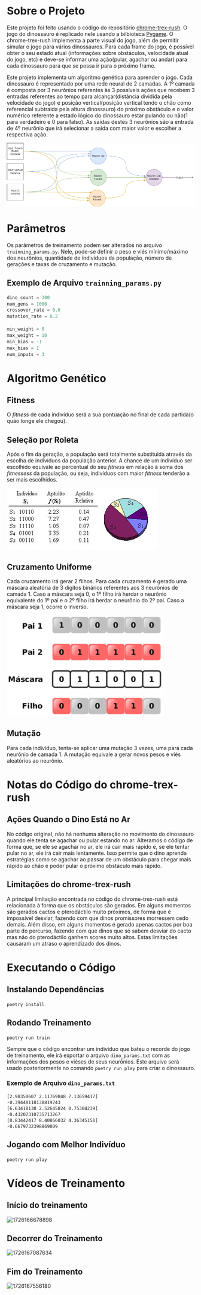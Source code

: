 # Sobre o Projeto

Este projeto foi feito usando o código do repositório [chrome-trex-rush](https://github.com/turing-usp/chrome-trex-rush). O jogo do dinossauro é replicado nele usando a bilbioteca [Pygame](https://www.pygame.org). O chrome-trex-rush implementa a parte visual do jogo, além de permitir simular o jogo para vários dinossauros. Para cada frame do jogo, é possível obter o seu estado atual (informações sobre obstáculos, velocidade atual do jogo, etc) e deve-se informar uma ação(pular, agachar ou andar) para cada dinossauro para que se possa ir para o próximo frame.

Este projeto implementa um algoritmo genética para aprender o jogo. Cada dinossauro é representado por uma rede neural de 2 camadas. A 1º camada é composta por 3 neurônios referentes às 3 possíveis ações que recebem 3 entradas referentes ao tempo para alcançar(distância dividida pela velocidade do jogo) e posição vertical(posição vertical tendo o chão como referencial subtraida pela altura dinossauro) do próximo obstáculo e o valor numérico referente a estado lógico do dinossauro estar pulando ou não(1 para verdadeiro e 0 para falso). As saídas destes 3 neurônios são a entrada de 4º neurônio que irá selecionar a saída com maior valor e escolher a respectiva ação.

![1726152213509](image/README/1726152213509.png)

# Parâmetros

Os parâmetros de treinamento podem ser alterados no arquivo `trainning_params.py`. Nele, pode-se definir o peso e viés mínimo/máximo dos neurônios, quantidade de indivíduos da população, número de gerações e taxas de cruzamento e mutação.

## Exemplo de Arquivo `trainning_params.py`

```python
dino_count = 300
num_gens = 1000
crossover_rate = 0.6
mutation_rate = 0.2

min_weight = 0
max_weight = 10
min_bias = -1
max_bias = 1
num_inputs = 3
```

# Algoritmo Genético

## Fitness

O *fitness* de cada indivíduo será a sua pontuação no final de cada partida(o quão longe ele chegou).

## Seleção por Roleta

Após o fim da geração, a população será totalmente substituida através da escolha de indivíduos da população anterior. A chance de um indivíduo ser escolhido equivale ao percentual do seu *fitness* em relação à soma dos *fitnessess* da população, ou seja, indivíduos com maior *fitness* tenderão a ser mais escolhidos.

![1726092167451](image/README/1726092167451.png)

## Cruzamento Uniforme

Cada cruzamento irá gerar 2 filhos. Para cada cruzamento é gerado uma máscara aleatória de 3 dígitos binários referentes aos 3 neurônios de camada 1. Caso a máscara seja 0, o 1º filho irá herdar o neurônio equivalente do 1º pai e o 2º filho irá herdar o neurônio do 2º pai. Caso a máscara seja 1, ocorre o inverso.

![1726092610552](image/README/1726092610552.png)

## Mutação

Para cada indivíduo, tenta-se aplicar uma mutação 3 vezes, uma para cada neurônio de camada 1. A mutação equivale a gerar novos pesos e viés aleatórios ao neurônio.

# Notas do Código do chrome-trex-rush

## Ações Quando o Dino Está no Ar

No código original, não há nenhuma alteração no movimento do dinossauro quando ele tenta se agachar ou pular estando no ar. Alteramos o código de forma que, se ele se agachar no ar, ele irá cair mais rápido e, se ele tentar pular no ar, ele irá cair mais lentamente. Isso permite que o dino aprenda estratégias como se agachar ao passar de um obstáculo para chegar mais rápido ao chão e poder pular o próximo obstáculo mais rápido.

## Limitações do chrome-trex-rush

A principal limitação encontrada no código do chrome-trex-rush está relacionada à forma que os obstáculos são gerados. Em alguns momentos são gerados cactos e pterodáctilo muito próximos, de forma que é impossível desviar, fazendo com que dinos promissores morressem cedo demais. Além disso, em alguns momentos é gerado apenas cactos por boa parte do percurso, fazendo com que dinos que só sabem desviar do cacto mas não do pterodáctilo ganhem scores muito altos. Estas limitações causaram um atraso o aprendizado dos dinos.

# Executando o Código

## Instalando Dependências

`poetry install`

## Rodando Treinamento

`poetry run train`

Sempre que o código encontrar um indivíduo que bateu o recorde do jogo de treinamento, ele irá exportar o arquivo `dino_params.txt` com as informações dos pesos e viéses de seus neurônios. Este arquivo será usado posteriormente no comando `poetry run play` para criar o dinossauro.

### Exemplo de Arquivo `dino_params.txt`

```
[2.98350607 2.11769848 7.13659417]
-0.39448118138819743
[6.63418138 2.52645824 0.75304239]
-0.43207310735713267
[0.83442417 8.40866032 4.36345151]
-0.6679732398869809

```

## Jogando com Melhor Indivíduo

`poetry run play`

# Vídeos de Treinamento

## Início do treinamento

![1726166678898](image/README/1726166678898.gif)

## Decorrer do Treinamento

![1726167087634](image/README/1726167087634.gif)

## Fim do Treinamento

![1726167556180](image/README/1726167556180.gif)
